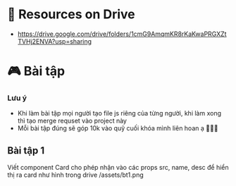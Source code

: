 # 💾 Resources on Drive
- https://drive.google.com/drive/folders/1cmG9AmqmKR8rKaKwaPRGXZtTVHj2ENVA?usp=sharing
# 🎮 Bài tập
### Lưu ý
- Khi làm bài tập mọi người tạo file js riêng của từng người, khi làm xong thì tạo merge requset vào project này
- Mỗi bài tập đúng sẽ góp 10k vào quỹ cuối khóa mình liên hoan ạ 🍻🍻🍻
## Bài tập 1
Viết component Card cho phép nhận vào các props src, name, desc để hiển thị ra card như hình trong drive /assets/bt1.png

